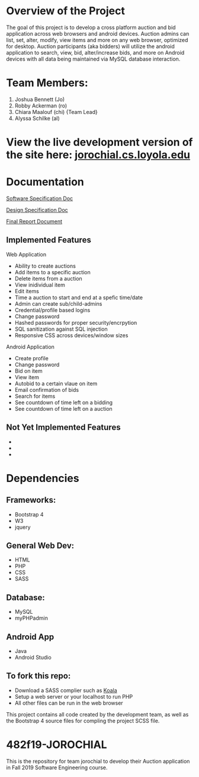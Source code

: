 # Overview of the Project 
The goal of this project is to develop a cross platform auction and bid application across web browsers and android devices. Auction admins can list, set, alter, modify, view items and more on any web browser, optimized for desktop. Auction participants (aka bidders) will utilize the android application to search, view, bid, alter/increase bids, and more on Android devices with all data being maintained via MySQL database interaction. 

# Team Members:
1. Joshua Bennett (Jo)
2. Robby Ackerman (ro)
3. Chiara Maalouf (chi) {Team Lead} 
4. Alyssa Schilke (al)

# View the live development version of the site here: [jorochial.cs.loyola.edu](http://jorochial.cs.loyola.edu/html/index.php)


# Documentation

[Software Specification Doc](https://docs.google.com/document/d/1FqCSX0mkYGmzBUIB0VnIK-IrNWB5HTUl3e_dMB7CK28/edit?usp=sharing)

[Design Specification Doc](https://docs.google.com/document/d/1FPO10swg8NkEMLQjEbMFuLM_w9yK_ZRpLC_51IIXfGM/edit?usp=sharing)

[Final Report Document](https://docs.google.com/document/d/1FqCSX0mkYGmzBUIB0VnIK-IrNWB5HTUl3e_dMB7CK28/edit?usp=sharing)

## Implemented Features
Web Application
- Ability to create auctions
- Add items to a specific auction
- Delete items from a auction
- View inidividual item
- Edit items
- Time a auction to start and end at a spefic time/date
- Admin can create sub/child-admins 
- Credential/profile based logins
- Change password
- Hashed passwords for proper security/encrpytion 
- SQL sanitization against SQL injection
- Responsive CSS across devices/window sizes  

Android Application
- Create profile
- Change password
- Bid on item
- View item
- Autobid to a certain vlaue on item
- Email confirmation of bids
- Search for items
- See countdown of time left on a bidding
- See countdown of time left on a auction

## Not Yet Implemented Features
-
-
-


# Dependencies

## Frameworks:
- Bootstrap 4
- W3
- jquery

## General Web Dev:
- HTML
- PHP
- CSS
- SASS

## Database:
- MySQL
- myPHPadmin  

## Android App
- Java
- Android Studio 

## To fork this repo:
- Download a SASS complier such as [Koala](http://koala-app.com/)
- Setup a web server or your localhost to run PHP
- All other files can be run in the web browser

This project contains all code created by the development team, as well as the Bootstrap 4 source files for compling the project SCSS file.

# 482f19-JOROCHIAL
This is the repository for team jorochial to develop their Auction application in Fall 2019 Software Engineering course. 
